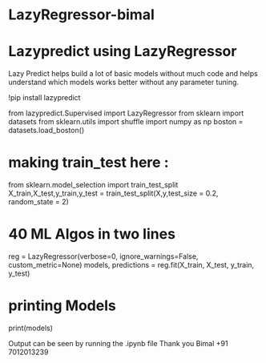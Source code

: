 # LazyRegressor-bimal

# Lazypredict using LazyRegressor
Lazy Predict helps build a lot of basic models without much code and helps understand which models works better without any parameter tuning.

!pip install lazypredict

from lazypredict.Supervised import LazyRegressor
from sklearn import datasets
from sklearn.utils import shuffle
import numpy as np
boston = datasets.load_boston()
# making  train_test here :
from sklearn.model_selection import train_test_split
X_train,X_test,y_train,y_test = train_test_split(X,y,test_size = 0.2, random_state = 2)
# 40 ML Algos in two lines
reg = LazyRegressor(verbose=0, ignore_warnings=False, custom_metric=None)
models, predictions = reg.fit(X_train, X_test, y_train, y_test)

# printing Models
print(models)

Output can be seen by running the .ipynb file
Thank you 
Bimal
+91 7012013239


